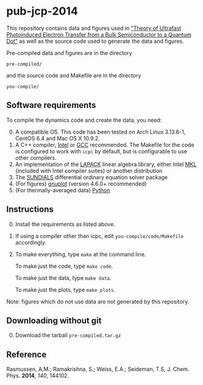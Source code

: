 pub-jcp-2014
========

This repository contains data and figures used in <a href="http://dx.doi.org/10.1063/1.4870335">"Theory of Ultrafast Photoinduced Electron Transfer from a Bulk Semiconductor to a Quantum Dot"</a> as well as the source code used to generate the data and figures.

Pre-compiled data and figures are in the directory

    pre-compiled/

and the source code and Makefile are in the directory

    you-compile/

## Software requirements

To compile the dynamics code and create the data, you need:

0. A compatible OS.  This code has been tested on Arch Linux 3.13.6-1, CentOS 6.4 and Mac OS X 10.9.2.
1. A C++ compiler, <a href="http://software.intel.com/en-us/intel-education-offerings">Intel</a> or <a href="http://gcc.gnu.org/">GCC</a> recommended.  The Makefile for the code is configured to work with `icpc` by default, but is configurable to use other compilers.
2. An implementation of the <a href="http://www.netlib.org/lapack/">LAPACK</a> linear algebra library, either Intel <a href="http://software.intel.com/en-us/intel-mkl">MKL</a> (included with Intel compiler suites) or another distribution
3. The <a href="http://computation.llnl.gov/casc/sundials/download/download.html">SUNDIALS</a> differential ordinary equation solver package
4. (For figures) <a href="http://gnuplot.sourceforge.net/">gnuplot</a> (version 4.6.0+ recommended)
5. (For thermally-averaged data) <a href="http://python.org/">Python</a>

## Instructions

0.  Install the requirements as listed above.
1.  If using a compiler other than icpc, edit `you-compile/code/Makefile` accordingly.
2.  To make everything, type `make` at the command line.

    To make just the code, type `make code`.

    To make just the data, type `make data`.

    To make just the plots, type `make plots`.

Note: figures which do not use data are not generated by this repository.

## Downloading without git

0.  Download the tarball `pre-compiled.tar.gz`

## Reference

<!---
<a rel="license" href="http://creativecommons.org/licenses/by/3.0/"><img alt="Creative Commons License" style="border-width:0" src="http://i.creativecommons.org/l/by/3.0/88x31.png" /></a><br />This work is licensed under a <a rel="license" href="http://creativecommons.org/licenses/by/3.0/">Creative Commons Attribution 3.0 Unported License</a>.

Under the terms of this license, no permission is required from the author(s) or publisher for members of the community to copy, distribute, transmit, or adapt the article content, provided that a proper, prominent and unambiguous attribution is given to the authors in a manner that makes clear that the materials are being re-used under permission of a Creative Commons license. AIP’s preferred format for attribution is as below:
-->

Rasmussen, A.M.; Ramakrishna, S.; Weiss, E.A.; Seideman, T.S, J. Chem. Phys. <b>2014</b>, <em>140</em>, 144102.
